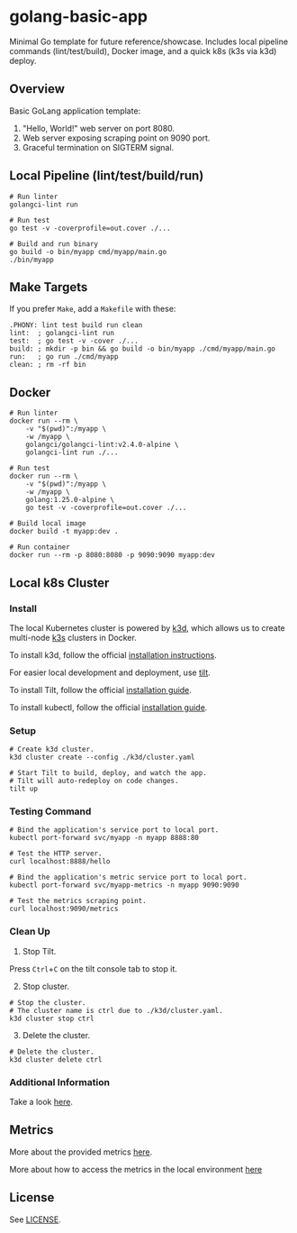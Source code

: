 # golang-basic-app

Minimal Go template for future reference/showcase. Includes local pipeline commands (lint/test/build), Docker image, and a quick k8s (k3s via k3d) deploy.

## Overview

Basic GoLang application template:

1. "Hello, World!" web server on port 8080.
2. Web server exposing scraping point on 9090 port.
3. Graceful termination on SIGTERM signal.

## Local Pipeline (lint/test/build/run)

```
# Run linter
golangci-lint run

# Run test
go test -v -coverprofile=out.cover ./...

# Build and run binary
go build -o bin/myapp cmd/myapp/main.go
./bin/myapp
```

## Make Targets

If you prefer `Make`, add a `Makefile` with these:

```make
.PHONY: lint test build run clean
lint:  ; golangci-lint run
test:  ; go test -v -cover ./...
build: ; mkdir -p bin && go build -o bin/myapp ./cmd/myapp/main.go
run:   ; go run ./cmd/myapp
clean: ; rm -rf bin
```

## Docker

```
# Run linter
docker run --rm \
    -v "$(pwd)":/myapp \
    -w /myapp \
    golangci/golangci-lint:v2.4.0-alpine \
    golangci-lint run ./...

# Run test
docker run --rm \
    -v "$(pwd)":/myapp \
    -w /myapp \
    golang:1.25.0-alpine \
    go test -v -coverprofile=out.cover ./...

# Build local image
docker build -t myapp:dev .

# Run container
docker run --rm -p 8080:8080 -p 9090:9090 myapp:dev
```

## Local k8s Cluster

### Install

The local Kubernetes cluster is powered by [k3d](https://k3d.io/stable/#what-is-k3d), which allows us to create multi-node [k3s](https://github.com/k3s-io/k3s) clusters in Docker.

To install k3d, follow the official [installation instructions](https://k3d.io/stable/#installation).

For easier local development and deployment, use [tilt](https://docs.tilt.dev/).

To install Tilt, follow the official [installation guide](https://docs.tilt.dev/install.html).

To install kubectl, follow the official [installation guide](https://kubernetes.io/docs/tasks/tools/).

### Setup

```
# Create k3d cluster.
k3d cluster create --config ./k3d/cluster.yaml

# Start Tilt to build, deploy, and watch the app.
# Tilt will auto-redeploy on code changes.
tilt up
```

### Testing Command

```
# Bind the application's service port to local port.
kubectl port-forward svc/myapp -n myapp 8888:80

# Test the HTTP server.
curl localhost:8888/hello

# Bind the application's metric service port to local port.
kubectl port-forward svc/myapp-metrics -n myapp 9090:9090

# Test the metrics scraping point.
curl localhost:9090/metrics
```

### Clean Up

1. Stop Tilt.

Press `Ctrl`+`C` on the tilt console tab to stop it.

2. Stop cluster.

```
# Stop the cluster.
# The cluster name is ctrl due to ./k3d/cluster.yaml.
k3d cluster stop ctrl
```

3. Delete the cluster.

```
# Delete the cluster.
k3d cluster delete ctrl
```

### Additional Information

Take a look [here](./k3d/README.md).

## Metrics

More about the provided metrics [here](./internal/metrics/README.md).

More about how to access the metrics in the local environment [here](./k3d/README.md)

## License

See [LICENSE](./LICENSE).